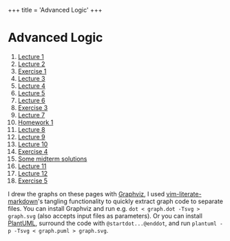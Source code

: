 +++
title = 'Advanced Logic'
+++
# Advanced Logic
1. [Lecture 1](lecture-1/)
2. [Lecture 2](lecture-2/)
3. [Exercise 1](exercise-1/)
4. [Lecture 3](lecture-3/)
5. [Lecture 4](lecture-4/)
6. [Lecture 5](lecture-5/)
7. [Lecture 6](lecture-6/)
8. [Exercise 3](exercise-3/)
9. [Lecture 7](lecture-7/)
10. [Homework 1](homework-1/)
11. [Lecture 8](lecture-8/)
12. [Lecture 9](lecture-9/)
13. [Lecture 10](lecture-10/)
14. [Exercise 4](exercise-4/)
15. [Some midterm solutions](some-midterm-solutions/)
16. [Lecture 11](lecture-11/)
17. [Lecture 12](lecture-12/)
18. [Exercise 5](exercise-5/)

I drew the graphs on these pages with [Graphviz](https://graphviz.org/), I used [vim-literate-markdown](https://github.com/thezeroalpha/vim-literate-markdown)'s tangling functionality to quickly extract graph code to separate files.
You can install Graphviz and run e.g. `dot < graph.dot -Tsvg > graph.svg` (also accepts input files as parameters).
Or you can install [PlantUML](https://plantuml.com/), surround the code with `@startdot...@enddot`, and run `plantuml -p -Tsvg < graph.puml > graph.svg`.

